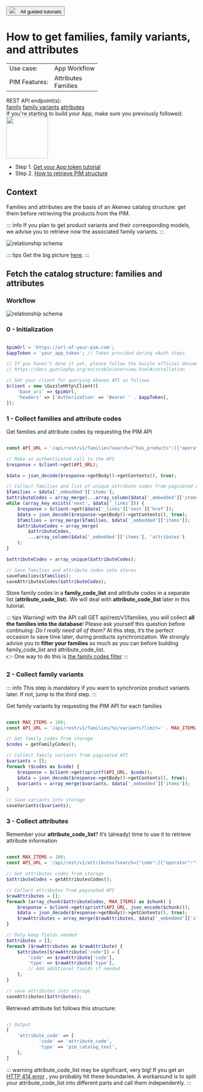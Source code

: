 <a href="/tutorials/homepage.html" class="back-button">
   <button>
      <img src="/img/icons/icon--arrow-back.svg" style="margin-right: 10px;">
      All guided tutorials
   </button>
</a>

# How to get families, family variants, and attributes

<table class="tag-container">
    <tr>
        <td>Use case:</td>
        <td>
            <div class="tag-not-selectable">
                <div class="tag-color tag-color-light-blue"></div>
                <div class="tag-label">App Workflow</div>
            </div>
        </td>
    </tr>
    <tr>
        <td>PIM Features:</td>
        <td class="td-features">
            <div class="tag-not-selectable">
                <div class="tag-color tag-color-orange"></div>
                <div class="tag-label">Attributes</div>
            </div>
            <div class="tag-not-selectable">
                <div class="tag-color tag-color-pink"></div>
                <div class="tag-label">Families</div>
            </div>
        </td>
    </tr>
</table>

<div class="endpoint-container">
    <div class="endpoint-text">REST API endpoint(s):</div>
    <a href="/api-reference.html#get_families" class="endpoint-link" target="_blank" rel="noopener noreferrer">family</a>
    <a href="/api-reference.html#Familyvariants" class="endpoint-link" target="_blank" rel="noopener noreferrer">family variants</a>
    <a href="/api-reference.html#Attribute" class="endpoint-link" target="_blank" rel="noopener noreferrer">attributes</a>
</div>

<div class="block-requirements">
    <div class="block-requirements-headline">
        If you're starting to build your App, make sure you previously followed:
    </div>
    <div class="block-requirements-row">
        <img src="../../img/illustrations/illus--Attributegroup.svg" width="110px">
        <div class="block-requirements-steps">
            <ul>
                <li>Step 1. <a href="how-to-get-your-app-token.html" target="_blank" rel="noopener noreferrer">Get your App token tutorial</a></li>
                <li>Step 2. <a href="how-to-retrieve-pim-structure.html" target="_blank" rel="noopener noreferrer">How to retrieve PIM structure</a></li>
            </ul>
        </div>
    </div>
</div>

## Context

Families and attributes are the basis of an Akeneo catalog structure: get them before retrieving the products from the PIM.

::: info
If you plan to get product variants and their corresponding models, we advise you to retrieve now the associated family variants.
:::

![relationship schema](../../img/getting-started/synchronize-pim-products/step-2-objects-relationship-schema.svg)

::: tips
Get the big picture <a href="/getting-started/synchronize-pim-products-6x/step-0.html" target="_blank" rel="noopener noreferrer">here</a>.
:::

## Fetch the catalog structure: families and attributes

### Workflow

![relationship schema](../../img/getting-started/synchronize-pim-products/step-2-steps-schema.svg)

### 0 - Initialization

```php [activate:PHP]

$pimUrl = 'https://url-of-your-pim.com';
$appToken = 'your_app_token'; // Token provided during oAuth steps

// If you haven't done it yet, please follow the Guzzle official documentation for installing the client 
// https://docs.guzzlephp.org/en/stable/overview.html#installation

// Set your client for querying Akeneo API as follows
$client = new \GuzzleHttp\Client([
    'base_uri' => $pimUrl,
    'headers' => ['Authorization' => 'Bearer ' . $appToken],
]);
```

### 1 - Collect families and attribute codes

Get families and attribute codes by requesting the PIM API

```php [activate:PHP]

const API_URL = '/api/rest/v1/families?search={"has_products":[{"operator":"=","value":true}]}';

// Make an authenticated call to the API
$response = $client->get(API_URL);

$data = json_decode($response->getBody()->getContents(), true);

// Collect families and list of unique attribute codes from paginated API
$families = $data['_embedded']['items'];
$attributeCodes = array_merge(...array_column($data['_embedded']['items'], 'attributes'));
while (array_key_exists('next', $data['_links'])) {
    $response = $client->get($data['_links']['next']['href']);
    $data = json_decode($response->getBody()->getContents(), true);
    $families = array_merge($families, $data['_embedded']['items']);
    $attributeCodes = array_merge(
        $attributeCodes,
        ...array_column($data['_embedded']['items'], 'attributes')
    );
}

$attributeCodes = array_unique($attributeCodes);

// Save families and attribute codes into stores
saveFamilies($families);
saveAttributesCodes($attributeCodes);
```

Store family codes in a <b>family_code_list</b> and attribute codes in a separate list (<b>attribute_code_list</b>). We will deal with <b>attribute_code_list</b> later in this tutorial.

::: tips
Warning! with the API call GET api/rest/v1/families, you will collect <b>all the families into the database</b>! Please ask yourself this question before continuing: <i>Do I really need all of them?</i> 
At this step, it’s the perfect occasion to save time later, during products synchronization. We strongly advise you to <b>filter your families</b> as much as you can before building family_code_list and attribute_code_list.<br> 
👉 One way to do this is <a href="/documentation/filter.html#by-family-codes" target="_blank" rel="noopener noreferrer">the family codes filter</a>
:::

### 2 - Collect family variants
::: info
This step is mandatory if you want to synchronize product variants later. If not, jump to the third step.
:::

Get family variants by requesting the PIM API for each families

```php [activate:PHP]

const MAX_ITEMS = 100;
const API_URL = '/api/rest/v1/families/%s/variants?limit=' . MAX_ITEMS;

// Get family codes from storage
$codes = getFamilyCodes();

// Collect family variants from paginated API
$variants = [];
foreach ($codes as $code) {
    $response = $client->get(sprintf(API_URL, $code));
    $data = json_decode($response->getBody()->getContents(), true);
    $variants = array_merge($variants, $data['_embedded']['items']);
}

// Save variants into storage
saveVariants($variants);
```

### 3 - Collect attributes

Remember your <b>attribute_code_list</b>? It’s (already) time to use it to retrieve attribute information

```php [activate:PHP]

const MAX_ITEMS = 100;
const API_URL = '/api/rest/v1/attributes?search={"code":[{"operator":"IN","value":%s}]}&limit=' . MAX_ITEMS;

// Get attributes codes from storage
$attributeCodes = getAttributesCodes();

// Collect attributes from paginated API
$rawAttributes = [];
foreach (array_chunk($attributeCodes, MAX_ITEMS) as $chunk) {
    $response = $client->get(sprintf(API_URL, json_encode($chunk)));
    $data = json_decode($response->getBody()->getContents(), true);
    $rawAttributes = array_merge($rawAttributes, $data['_embedded']['items']);
}

// Only keep fields needed
$attributes = [];
foreach ($rawAttributes as $rawAttribute) {
    $attributes[$rawAttribute['code']] = [
        'code' => $rawAttribute['code'],
        'type' => $rawAttribute['type'],
        // Add additional fields if needed
    ];
}

// save attributes into storage
saveAttributes($attributes);
```

Retrieved attribute list follows this structure:
```php

// Output
[
    'attribute_code' => [
            'code' => 'attribute_code',
            'type' => 'pim_catalog_text',
    ],
]
```

::: warning
attribute_code_list may be significant, very big! If you get an <a href="https://www.w3.org/Protocols/rfc2616/rfc2616-sec10.html#sec10.4.15" target="_blank" rel="noopener noreferrer">HTTP 414 error</a>
, you probably hit these boundaries. A workaround is to split your attribute_code_list into different parts and call them independently.
:::
